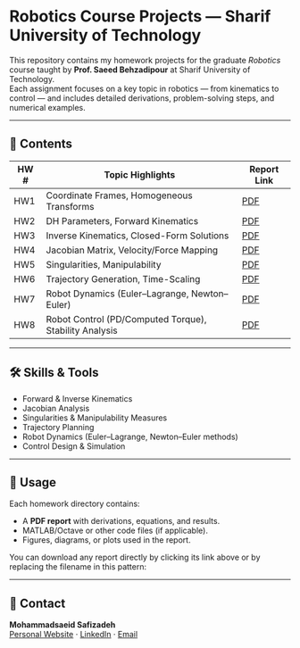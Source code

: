 # Robotics Course Projects — Sharif University of Technology

This repository contains my homework projects for the graduate *Robotics* course taught by **Prof. Saeed Behzadipour** at Sharif University of Technology.  
Each assignment focuses on a key topic in robotics — from kinematics to control — and includes detailed derivations, problem-solving steps, and numerical examples.

---

## 📂 Contents

| HW # | Topic Highlights                                      | Report Link |
|------|-------------------------------------------------------|-------------|
| HW1  | Coordinate Frames, Homogeneous Transforms             | [PDF](HW1_report_Safizadeh_Mohammadsaeed_400105841.pdf) |
| HW2  | DH Parameters, Forward Kinematics                     | [PDF](HW2-Safizadeh-Mohammadsaeed-400105841.pdf) |
| HW3  | Inverse Kinematics, Closed-Form Solutions              | [PDF](HW3_report_Safizadeh_Mohammadsaeed_400105841.pdf) |
| HW4  | Jacobian Matrix, Velocity/Force Mapping                | [PDF](HW4_report_Safizadeh_Mohammadsaeed_400105841.pdf) |
| HW5  | Singularities, Manipulability                          | [PDF](HW5_report_Safizadeh_Mohammadsaeed_400105841.pdf) |
| HW6  | Trajectory Generation, Time-Scaling                    | [PDF](HW6_report_Safizadeh_Mohammadsaeed_400105841.pdf) |
| HW7  | Robot Dynamics (Euler–Lagrange, Newton–Euler)          | [PDF](HW7_report_Safizadeh_Mohammadsaeed_400105841.pdf) |
| HW8  | Robot Control (PD/Computed Torque), Stability Analysis | [PDF](HW8_report_Safizadeh_Mohammadsaeed_400105841.pdf) |

---

## 🛠 Skills & Tools
- Forward & Inverse Kinematics
- Jacobian Analysis
- Singularities & Manipulability Measures
- Trajectory Planning
- Robot Dynamics (Euler–Lagrange, Newton–Euler methods)
- Control Design & Simulation

---

## 📜 Usage
Each homework directory contains:
- A **PDF report** with derivations, equations, and results.
- MATLAB/Octave or other code files (if applicable).
- Figures, diagrams, or plots used in the report.

You can download any report directly by clicking its link above or by replacing the filename in this pattern:

---

## 📧 Contact
**Mohammadsaeid Safizadeh**  
[Personal Website](https://mech.sharif.edu/~ms.safizadeh) · [LinkedIn](https://www.linkedin.com/in/saeid-safizadeh) · [Email](mailto:ms.safizadeh@gmail.com)

